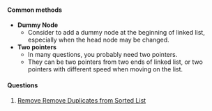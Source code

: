 #### Common methods
* **Dummy Node**
    * Consider to add a dummy node at the beginning of linked list, especially when the head node may be changed.
* **Two pointers**
    * In many questions, you probably need two pointers.
    * They can be two pointers from two ends of linked list, or two pointers with different speed when moving on the list.

#### Questions
1. [Remove Remove Duplicates from Sorted List](leetcode/questions/remove_duplicates_from_sorted_list.md)